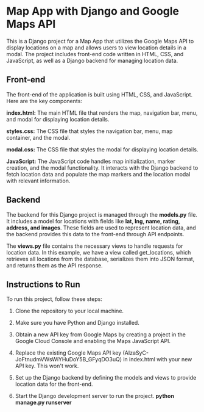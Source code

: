 # Map App with Django and Google Maps API
This is a Django project for a Map App that utilizes the Google Maps API to display locations on a map and allows users to view location details in a modal. The project includes front-end code written in HTML, CSS, and JavaScript, as well as a Django backend for managing location data.

## Front-end
The front-end of the application is built using HTML, CSS, and JavaScript. Here are the key components:

**index.html:** The main HTML file that renders the map, navigation bar, menu, and modal for displaying location details.

**styles.css:** The CSS file that styles the navigation bar, menu, map container, and the modal.

**modal.css:** The CSS file that styles the modal for displaying location details.

**JavaScript:** The JavaScript code handles map initialization, marker creation, and the modal functionality. It interacts with the Django backend to fetch location data and populate the map markers and the location modal with relevant information.

## Backend
The backend for this Django project is managed through the **models.py** file. It includes a model for locations with fields like **lat, lng, name, rating, address, and images**. These fields are used to represent location data, and the backend provides this data to the front-end through API endpoints.

The **views.py** file contains the necessary views to handle requests for location data. In this example, we have a view called get_locations, which retrieves all locations from the database, serializes them into JSON format, and returns them as the API response.

## Instructions to Run
To run this project, follow these steps:

1. Clone the repository to your local machine.

2. Make sure you have Python and Django installed.

3. Obtain a new API key from Google Maps by creating a project in the Google Cloud Console and enabling the Maps JavaScript API.

4. Replace the existing Google Maps API key (AIzaSyC-JoFtnudmVWsWiYHuDoY5B_GFyqDO3uQ) in index.html with your new API key. This won't work.

5. Set up the Django backend by defining the models and views to provide location data for the front-end.

6. Start the Django development server to run the project. **python manage.py runserver**
